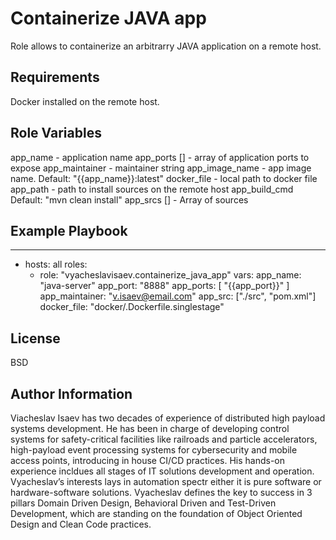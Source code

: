 Containerize JAVA app
=========

Role allows to containerize an arbitrarry JAVA application on a remote host.

Requirements
------------

Docker installed on the remote host.

Role Variables
--------------

app_name - application name
app_ports [] - array of application ports to expose
app_maintainer - maintainer string
app_image_name - app image name. Default: "{{app_name}}:latest"
docker_file - local path to docker file
app_path    - path to install sources on the remote host
app_build_cmd  Default: "mvn clean install"
app_srcs [] - Array of sources


Example Playbook
----------------

---
- hosts: all
  roles:
    - role: "vyacheslavisaev.containerize_java_app"
      vars:
        app_name:  "java-server"
        app_port: "8888"
        app_ports: [
          "{{app_port}}"
        ]
        app_maintainer: "v.isaev@email.com"
        app_src: ["./src", "pom.xml"]
        docker_file: "docker/.Dockerfile.singlestage"

License
-------

BSD

Author Information
------------------

Viacheslav Isaev has two decades of experience of distributed high payload systems development. He has been in charge of developing control systems for safety-critical facilities like railroads and particle accelerators, high-payload event processing systems for cybersecurity and mobile access points, introducing in house CI/CD practices. His hands-on experience incldues all stages of IT solutions development and operation. Vyacheslav’s interests lays in automation spectr either it is pure software or hardware-software solutions. Vyacheslav defines the key to success in 3 pillars  Domain Driven Design, Behavioral Driven and Test-Driven Development, which are standing on the foundation of  Object Oriented Design and Clean Code practices.